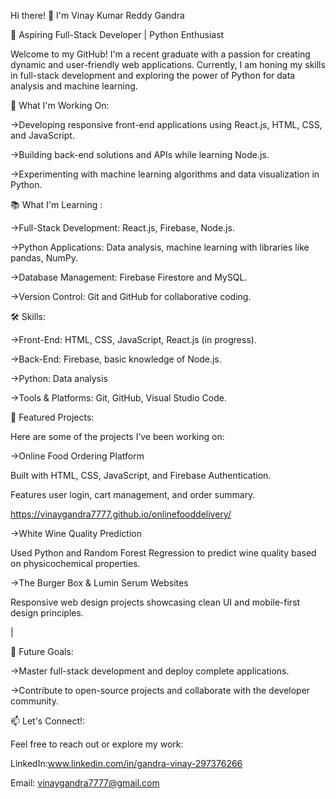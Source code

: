 
Hi there! 👋 I'm Vinay Kumar Reddy Gandra

🌟 Aspiring Full-Stack Developer | Python Enthusiast

Welcome to my GitHub! I'm a recent graduate with a passion for creating dynamic and user-friendly web applications. Currently, I am honing my skills in full-stack development and exploring the power of Python for data analysis and machine learning.

🔭 What I'm Working On:

->Developing responsive front-end applications using React.js, HTML, CSS, and JavaScript.

->Building back-end solutions and APIs while learning Node.js.

->Experimenting with machine learning algorithms and data visualization in Python.

📚 What I'm Learning :

->Full-Stack Development: React.js, Firebase, Node.js.

->Python Applications: Data analysis, machine learning with libraries like pandas, NumPy.

->Database Management: Firebase Firestore and MySQL.

->Version Control: Git and GitHub for collaborative coding.

🛠️ Skills:

->Front-End: HTML, CSS, JavaScript, React.js (in progress).

->Back-End: Firebase, basic knowledge of Node.js.

->Python: Data analysis

->Tools & Platforms: Git, GitHub, Visual Studio Code.

📂 Featured Projects:

Here are some of the projects I’ve been working on:

->Online Food Ordering Platform

Built with HTML, CSS, JavaScript, and Firebase Authentication.

Features user login, cart management, and order summary.

https://vinaygandra7777.github.io/onlinefooddelivery/

->White Wine Quality Prediction

Used Python and Random Forest Regression to predict wine quality based on physicochemical properties.

->The Burger Box & Lumin Serum Websites

Responsive web design projects showcasing clean UI and mobile-first design principles.

 | 

🌱 Future Goals:

->Master full-stack development and deploy complete applications.

->Contribute to open-source projects and collaborate with the developer community.

📫 Let's Connect!:

Feel free to reach out or explore my work:

LinkedIn:www.linkedin.com/in/gandra-vinay-297376266

Email: vinaygandra7777@gmail.com

<!--
**vinaygandra7777/vinaygandra7777** is a ✨ _special_ ✨ repository because its `README.md` (this file) appears on your GitHub profile.

Here are some ideas to get you started:

- 🔭 I’m currently working on ...
- 🌱 I’m currently learning ...
- 👯 I’m looking to collaborate on ...
- 🤔 I’m looking for help with ...
- 💬 Ask me about ...
- 📫 How to reach me: ...
- 😄 Pronouns: ...
- ⚡ Fun fact: ...
-->

